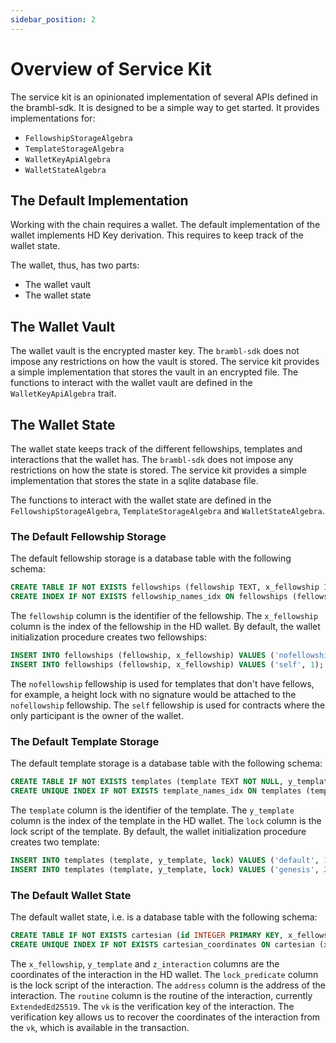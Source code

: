 ```yaml
---
sidebar_position: 2
---
```


# Overview of Service Kit

The service kit is an opinionated implementation of several APIs defined
in the brambl-sdk. It is designed to be a simple way to get started. It provides
implementations for:

- `FellowshipStorageAlgebra`
- `TemplateStorageAlgebra`
- `WalletKeyApiAlgebra`
- `WalletStateAlgebra`

## The Default Implementation

Working with the chain requires a wallet. The default implementation of the
wallet implements HD Key derivation. This requires to keep track of the
wallet state. 

The wallet, thus, has two parts:

- The wallet vault
- The wallet state

## The Wallet Vault

The wallet vault is the encrypted master key. The `brambl-sdk` does not impose
any restrictions on how the vault is stored. The service kit provides a simple
implementation that stores the vault in an encrypted file. The functions to 
interact with the wallet vault are defined in the `WalletKeyApiAlgebra` trait. 

## The Wallet State

The wallet state keeps track of the different fellowships, templates and
interactions that the wallet has. The `brambl-sdk` does not impose any
restrictions on how the state is stored. The service kit provides a simple
implementation that stores the state in a sqlite database file.

The functions to interact with the wallet state are defined in the 
`FellowshipStorageAlgebra`, `TemplateStorageAlgebra` and `WalletStateAlgebra`.

### The Default Fellowship Storage

The default fellowship storage is a database table with the following schema:

```sql
CREATE TABLE IF NOT EXISTS fellowships (fellowship TEXT, x_fellowship INTEGER PRIMARY KEY ASC);
CREATE INDEX IF NOT EXISTS fellowship_names_idx ON fellowships (fellowship);
```

The `fellowship` column is the identifier of the fellowship. The `x_fellowship`
column is the index of the fellowship in the HD wallet. By default, the
wallet initialization procedure creates two fellowships:

```sql
INSERT INTO fellowships (fellowship, x_fellowship) VALUES ('nofellowship', 0);
INSERT INTO fellowships (fellowship, x_fellowship) VALUES ('self', 1);
```

The `nofellowship` fellowship is used for templates that don't have fellows,
for example, a height lock with no signature would be attached to the
`nofellowship` fellowship. The `self` fellowship is used for contracts where the
only participant is the owner of the wallet.

### The Default Template Storage

The default template storage is a database table with the following schema:

```sql
CREATE TABLE IF NOT EXISTS templates (template TEXT NOT NULL, y_template INTEGER PRIMARY KEY ASC,  lock TEXT NOT NULL);
CREATE UNIQUE INDEX IF NOT EXISTS template_names_idx ON templates (template);
```

The `template` column is the identifier of the template. The `y_template`
column is the index of the template in the HD wallet. The `lock` column is the
lock script of the template. By default, the wallet initialization procedure
creates two template:

```sql
INSERT INTO templates (template, y_template, lock) VALUES ('default', 1, '<encoded as JSON threshold(1, sign(0))>');
INSERT INTO templates (template, y_template, lock) VALUES ('genesis', 2, '<encoded as JSON threshold(1, height(1, MAXLONG)>')
```

### The Default Wallet State

The default wallet state, i.e. is a database table with the following schema:

```sql
CREATE TABLE IF NOT EXISTS cartesian (id INTEGER PRIMARY KEY, x_fellowship INTEGER NOT NULL, y_template INTEGER NOT NULL, z_interaction INTEGER NOT NULL, lock_predicate TEXT NOT NULL, address TEXT NOT NULL, routine TEXT, vk TEXT);
CREATE UNIQUE INDEX IF NOT EXISTS cartesian_coordinates ON cartesian (x_fellowship, y_template, z_interaction);
```

The `x_fellowship`, `y_template` and `z_interaction` columns are the coordinates
of the interaction in the HD wallet. The `lock_predicate` column is the lock
script of the interaction. The `address` column is the address of the
interaction. The `routine` column is the routine of the interaction, currently
`ExtendedEd25519`. The `vk` is the verification key of the interaction.
The verification key allows us to recover the coordinates of the interaction
from the `vk`, which is available in the transaction.
